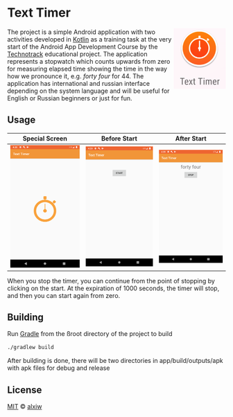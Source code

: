 # Text Timer

<img align="right" width="120" src="img/sample-icon.png">

The project is a simple Android application with two activities developed in [Kotlin](https://github.com/JetBrains/kotlin) as a training task at the very start of the Android App Development Course by the [Technotrack](https://track.mail.ru/) educational project. The application represents a stopwatch which counts upwards from zero for measuring elapsed time showing the time in the way how we pronounce it, e.g. _forty four_ for 44. The application has international and russian interface depending on the system language and will be useful for English or Russian beginners or just for fun.

## Usage

Special Screen                       | Before Start                       | After Start
:-----------------------------------:|:----------------------------------:|:---------------------------------:
![Special Screen](img/sample-01.png) | ![Before Start](img/sample-02.png) | ![After Start](img/sample-03.png)

When you stop the timer, you can continue from the point of stopping by clicking on the start. At the expiration of 1000 seconds, the timer will stop, and then you can start again from zero.

## Building

Run [Gradle](https://github.com/gradle/gradle) from the ßroot directory of the project to build

``` bash
./gradlew build
```

After building is done, there will be two directories in app/build/outputs/apk with apk files for debug and release

## License

[MIT](LICENSE) © [alxiw](https://github.com/alxiw)